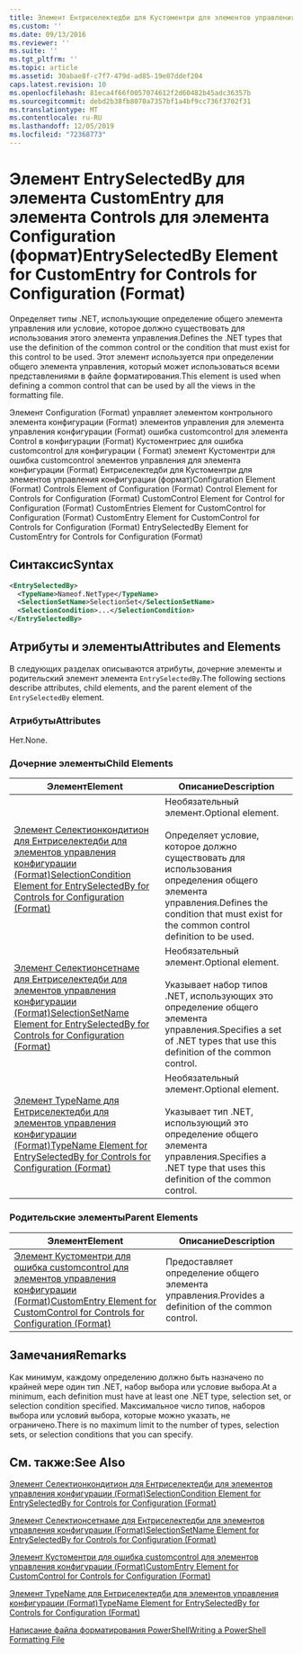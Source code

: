 ```yaml
---
title: Элемент Ентриселектедби для Кустоментри для элементов управления конфигурации (Format) | Документация Майкрософт
ms.custom: ''
ms.date: 09/13/2016
ms.reviewer: ''
ms.suite: ''
ms.tgt_pltfrm: ''
ms.topic: article
ms.assetid: 30abae8f-c7f7-479d-ad85-19e07ddef204
caps.latest.revision: 10
ms.openlocfilehash: 81eca4f66f0057074612f2d60482b45adc36357b
ms.sourcegitcommit: debd2b38fb8070a7357bf1a4bf9cc736f3702f31
ms.translationtype: MT
ms.contentlocale: ru-RU
ms.lasthandoff: 12/05/2019
ms.locfileid: "72368773"
---
```

# <a name="entryselectedby-element-for-customentry-for-controls-for-configuration-format"></a><span data-ttu-id="92beb-102">Элемент EntrySelectedBy для элемента CustomEntry для элемента Controls для элемента Configuration (формат)</span><span class="sxs-lookup"><span data-stu-id="92beb-102">EntrySelectedBy Element for CustomEntry for Controls for Configuration (Format)</span></span>

<span data-ttu-id="92beb-103">Определяет типы .NET, использующие определение общего элемента управления или условие, которое должно существовать для использования этого элемента управления.</span><span class="sxs-lookup"><span data-stu-id="92beb-103">Defines the .NET types that use the definition of the common control or the condition that must exist for this control to be used.</span></span> <span data-ttu-id="92beb-104">Этот элемент используется при определении общего элемента управления, который может использоваться всеми представлениями в файле форматирования.</span><span class="sxs-lookup"><span data-stu-id="92beb-104">This element is used when defining a common control that can be used by all the views in the formatting file.</span></span>

<span data-ttu-id="92beb-105">Элемент Configuration (Format) управляет элементом контрольного элемента конфигурации (Format) элементов управления для элемента управления конфигурации (Format) ошибка customcontrol для элемента Control в конфигурации (Format) Кустоментриес для ошибка customcontrol для конфигурации ( Format) элемент Кустоментри для ошибка customcontrol элементов управления для элемента конфигурации (Format) Ентриселектедби для Кустоментри для элементов управления конфигурации (формат)</span><span class="sxs-lookup"><span data-stu-id="92beb-105">Configuration Element (Format) Controls Element of Configuration (Format) Control Element for Controls for Configuration (Format) CustomControl Element for Control for Configuration (Format) CustomEntries Element for CustomControl for Configuration (Format) CustomEntry Element for CustomControl for Controls for Configuration (Format) EntrySelectedBy Element for CustomEntry for Controls for Configuration (Format)</span></span>

## <a name="syntax"></a><span data-ttu-id="92beb-106">Синтаксис</span><span class="sxs-lookup"><span data-stu-id="92beb-106">Syntax</span></span>

```xml
<EntrySelectedBy>
  <TypeName>Nameof.NetType</TypeName>
  <SelectionSetName>SelectionSet</SelectionSetName>
  <SelectionCondition>...</SelectionCondition>
</EntrySelectedBy>
```

## <a name="attributes-and-elements"></a><span data-ttu-id="92beb-107">Атрибуты и элементы</span><span class="sxs-lookup"><span data-stu-id="92beb-107">Attributes and Elements</span></span>

<span data-ttu-id="92beb-108">В следующих разделах описываются атрибуты, дочерние элементы и родительский элемент элемента `EntrySelectedBy`.</span><span class="sxs-lookup"><span data-stu-id="92beb-108">The following sections describe attributes, child elements, and the parent element of the `EntrySelectedBy` element.</span></span>

### <a name="attributes"></a><span data-ttu-id="92beb-109">Атрибуты</span><span class="sxs-lookup"><span data-stu-id="92beb-109">Attributes</span></span>

<span data-ttu-id="92beb-110">Нет.</span><span class="sxs-lookup"><span data-stu-id="92beb-110">None.</span></span>

### <a name="child-elements"></a><span data-ttu-id="92beb-111">Дочерние элементы</span><span class="sxs-lookup"><span data-stu-id="92beb-111">Child Elements</span></span>

|<span data-ttu-id="92beb-112">Элемент</span><span class="sxs-lookup"><span data-stu-id="92beb-112">Element</span></span>|<span data-ttu-id="92beb-113">Описание</span><span class="sxs-lookup"><span data-stu-id="92beb-113">Description</span></span>|
|-------------|-----------------|
|[<span data-ttu-id="92beb-114">Элемент Селектионкондитион для Ентриселектедби для элементов управления конфигурации (Format)</span><span class="sxs-lookup"><span data-stu-id="92beb-114">SelectionCondition Element for EntrySelectedBy for Controls for Configuration (Format)</span></span>](./selectioncondition-element-for-entryselectedby-for-controls-for-configuration-format.md)|<span data-ttu-id="92beb-115">Необязательный элемент.</span><span class="sxs-lookup"><span data-stu-id="92beb-115">Optional element.</span></span><br /><br /> <span data-ttu-id="92beb-116">Определяет условие, которое должно существовать для использования определения общего элемента управления.</span><span class="sxs-lookup"><span data-stu-id="92beb-116">Defines the condition that must exist for the common control definition to be used.</span></span>|
|[<span data-ttu-id="92beb-117">Элемент Селектионсетнаме для Ентриселектедби для элементов управления конфигурации (Format)</span><span class="sxs-lookup"><span data-stu-id="92beb-117">SelectionSetName Element for EntrySelectedBy for Controls for Configuration (Format)</span></span>](./selectionsetname-element-for-selectioncondition-for-controls-for-configuration-format.md)|<span data-ttu-id="92beb-118">Необязательный элемент.</span><span class="sxs-lookup"><span data-stu-id="92beb-118">Optional element.</span></span><br /><br /> <span data-ttu-id="92beb-119">Указывает набор типов .NET, использующих это определение общего элемента управления.</span><span class="sxs-lookup"><span data-stu-id="92beb-119">Specifies a set of .NET types that use this definition of the common control.</span></span>|
|[<span data-ttu-id="92beb-120">Элемент TypeName для Ентриселектедби для элементов управления конфигурации (Format)</span><span class="sxs-lookup"><span data-stu-id="92beb-120">TypeName Element for EntrySelectedBy for Controls for Configuration (Format)</span></span>](./typename-element-for-entryselectedby-for-controls-for-configuration-format.md)|<span data-ttu-id="92beb-121">Необязательный элемент.</span><span class="sxs-lookup"><span data-stu-id="92beb-121">Optional element.</span></span><br /><br /> <span data-ttu-id="92beb-122">Указывает тип .NET, использующий это определение общего элемента управления.</span><span class="sxs-lookup"><span data-stu-id="92beb-122">Specifies a .NET type that uses this definition of the common control.</span></span>|

### <a name="parent-elements"></a><span data-ttu-id="92beb-123">Родительские элементы</span><span class="sxs-lookup"><span data-stu-id="92beb-123">Parent Elements</span></span>

|<span data-ttu-id="92beb-124">Элемент</span><span class="sxs-lookup"><span data-stu-id="92beb-124">Element</span></span>|<span data-ttu-id="92beb-125">Описание</span><span class="sxs-lookup"><span data-stu-id="92beb-125">Description</span></span>|
|-------------|-----------------|
|[<span data-ttu-id="92beb-126">Элемент Кустоментри для ошибка customcontrol для элементов управления конфигурации (Format)</span><span class="sxs-lookup"><span data-stu-id="92beb-126">CustomEntry Element for CustomControl for Controls for Configuration (Format)</span></span>](./customentry-element-for-customcontrol-for-controls-for-configuration-format.md)|<span data-ttu-id="92beb-127">Предоставляет определение общего элемента управления.</span><span class="sxs-lookup"><span data-stu-id="92beb-127">Provides a definition of the common control.</span></span>|

## <a name="remarks"></a><span data-ttu-id="92beb-128">Замечания</span><span class="sxs-lookup"><span data-stu-id="92beb-128">Remarks</span></span>

<span data-ttu-id="92beb-129">Как минимум, каждому определению должно быть назначено по крайней мере один тип .NET, набор выбора или условие выбора.</span><span class="sxs-lookup"><span data-stu-id="92beb-129">At a minimum, each definition must have at least one .NET type, selection set, or selection condition specified.</span></span> <span data-ttu-id="92beb-130">Максимальное число типов, наборов выбора или условий выбора, которые можно указать, не ограничено.</span><span class="sxs-lookup"><span data-stu-id="92beb-130">There is no maximum limit to the number of types, selection sets, or selection conditions that you can specify.</span></span>

## <a name="see-also"></a><span data-ttu-id="92beb-131">См. также:</span><span class="sxs-lookup"><span data-stu-id="92beb-131">See Also</span></span>

[<span data-ttu-id="92beb-132">Элемент Селектионкондитион для Ентриселектедби для элементов управления конфигурации (Format)</span><span class="sxs-lookup"><span data-stu-id="92beb-132">SelectionCondition Element for EntrySelectedBy for Controls for Configuration (Format)</span></span>](./selectioncondition-element-for-entryselectedby-for-controls-for-configuration-format.md)

[<span data-ttu-id="92beb-133">Элемент Селектионсетнаме для Ентриселектедби для элементов управления конфигурации (Format)</span><span class="sxs-lookup"><span data-stu-id="92beb-133">SelectionSetName Element for EntrySelectedBy for Controls for Configuration (Format)</span></span>](./selectionsetname-element-for-selectioncondition-for-controls-for-configuration-format.md)

[<span data-ttu-id="92beb-134">Элемент Кустоментри для ошибка customcontrol для элементов управления конфигурации (Format)</span><span class="sxs-lookup"><span data-stu-id="92beb-134">CustomEntry Element for CustomControl for Controls for Configuration (Format)</span></span>](./customentry-element-for-customcontrol-for-controls-for-configuration-format.md)

[<span data-ttu-id="92beb-135">Элемент TypeName для Ентриселектедби для элементов управления конфигурации (Format)</span><span class="sxs-lookup"><span data-stu-id="92beb-135">TypeName Element for EntrySelectedBy for Controls for Configuration (Format)</span></span>](./typename-element-for-selectioncondition-for-controls-for-configuration-format.md)

[<span data-ttu-id="92beb-136">Написание файла форматирования PowerShell</span><span class="sxs-lookup"><span data-stu-id="92beb-136">Writing a PowerShell Formatting File</span></span>](./writing-a-powershell-formatting-file.md)
